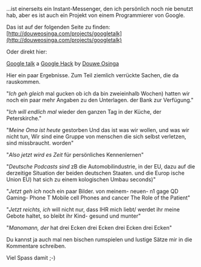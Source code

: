 <!--
.. title: Google talk
.. slug: 263-google-talk
.. date: 2007-09-11 23:03:17
.. tags: Google,Internet
.. description: 
.. type: text
-->

...ist einerseits ein Instant-Messenger, den ich persönlich noch nie benutzt hab, aber es ist auch ein Projekt von einem Programmierer von Google.
<!-- TEASER_END -->

Das ist auf der folgenden Seite zu finden:
[http://douweosinga.com/projects/googletalk](http://douweosinga.com/projects/googletalk)

Oder direkt hier:


[Google talk](http://douweosinga.com/projects/googletalk) a [Google Hack](http://douweosinga.com/projects/googlehacks) by [Douwe Osinga](http://douweosinga.com)

Hier ein paar Ergebnisse.
Zum Teil ziemlich verrückte Sachen, die da rauskommen.

"_Ich geh gleich_ mal gucken ob ich da bin zweieinhalb Wochen) hatten wir noch ein paar mehr Angaben zu den Unterlagen. der Bank zur Verfügung."

"_Ich will endlich mal_ wieder den ganzen Tag in der Küche, der Peterskirche."

"_Meine Oma ist heute_ gestorben Und das ist was wir wollen, und was wir nicht tun, Wir sind eine Gruppe von menschen die sich selbst verletzen, sind missbraucht. worden"

"_Also jetzt wird es Zeit_ für persönliches Kennenlernen"

"_Deutsche Podcasts sind_ zB die Automobilindustrie, in der EU, dazu auf die derzeitige Situation der beiden deutschen Staaten. und die Europ ische Union EU) hat sich zu einem kologischen Umbau seconds)"

"_Jetzt geh ich_ noch ein paar Bilder. von meinem- neuen- n1 gage QD Gaming- Phone T Mobile cell Phones and cancer The Role of the Patient"

"_Jetzt reichts, ich_ will nicht nur, dass IHR mich liebt/ werdet ihr meine Gebote haltet, so bleibt ihr Kind- gesund und munter"

"_Manomann, der_ hat drei Ecken drei Ecken drei Ecken drei Ecken"

Du kannst ja auch mal nen bischen rumspielen und lustige Sätze mir in die Kommentare schreiben.

Viel Spass damit ;-)
